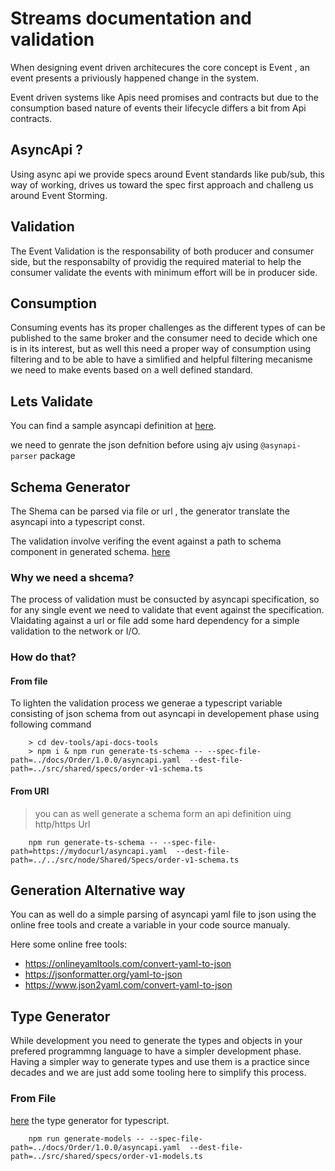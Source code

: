 # Streams documentation and validation

When designing event driven architecures the core concept is Event , an event presents a priviously happened change in the system.

Event driven systems like Apis need promises and contracts but due to the consumption based nature of events their lifecycle differs a bit from Api contracts.

## AsyncApi ?

Using async api we provide specs around Event standards like pub/sub, this way of working, drives us toward the spec first approach and challeng us around Event Storming.

## Validation

The Event Validation is the responsability of both producer and consumer side, but the responsabilty of providig the required material to help the consumer validate the events with minimum effort will be in producer side.

## Consumption

Consuming events has its proper challenges as the different types of can be published to the same broker and the consumer need to decide which one is in its interest, but as well this need a proper way of consumption using filtering and to be able to have a simlified and helpful filtering mecanisme we need to make events based on a well defined standard.

## Lets Validate

You can find a sample asyncapi definition at [here](../../docs/streams/internal/v1/definition.yml).

we need to genrate the json defnition before using ajv using `@asynapi-parser` package

## Schema Generator

The Shema can be parsed via file or url , the generator translate the asyncapi into a typescript const.

The validation involve verifing the event against a path to schema component in generated schema. [here](./gen-ts-schema-from-asyncapi-spec.ts)

### Why we need a shcema?

The process of validation must be consucted by asyncapi specification, so for any single event we need to validate that event against the specification. Vlaidating against a url or file add some hard dependency for a simple validation to the network or I/O.

### How do that?

#### From file

To lighten the validation process we generae a typescript variable consisting of json schema from out asyncapi in developement phase using following command

``` shell
    > cd dev-tools/api-docs-tools
    > npm i & npm run generate-ts-schema -- --spec-file-path=../docs/Order/1.0.0/asyncapi.yaml  --dest-file-path=../src/shared/specs/order-v1-schema.ts
```


#### From URI

> you can as well generate a schema form an api definition uing http/https Url

``` shell
    npm run generate-ts-schema -- --spec-file-path=https://mydocurl/asyncapi.yaml  --dest-file-path=../../src/node/Shared/Specs/order-v1-schema.ts
```

## Generation Alternative way

You can as well do a simple parsing of asyncapi yaml file to json using the online free tools and create a variable in your code source manualy.

Here some online free tools:

- https://onlineyamltools.com/convert-yaml-to-json
- https://jsonformatter.org/yaml-to-json
- https://www.json2yaml.com/convert-yaml-to-json

## Type Generator

While development you need to generate the types and objects in your prefered programmng language to have a simpler development phase.
Having a simpler way to generate types and use them is a practice since decades and we are just add some tooling here to simplify this process.

### From File

[here](./gen-ts-types-from-asyncapi-spec.ts) the type generator for typescript.

``` shell
    npm run generate-models -- --spec-file-path=../docs/Order/1.0.0/asyncapi.yaml  --dest-file-path=../src/shared/specs/order-v1-models.ts
```
